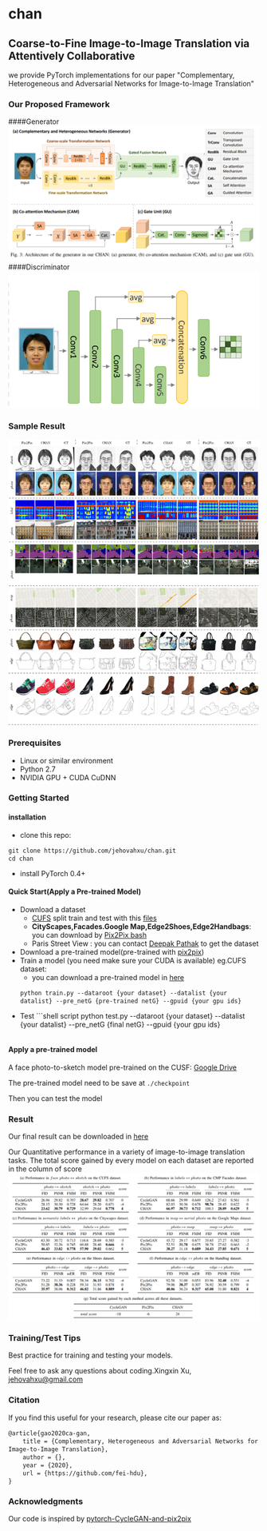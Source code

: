 # chan

## Coarse-to-Fine Image-to-Image Translation via Attentively Collaborative

we provide PyTorch implementations for our paper "Complementary, Heterogeneous and Adversarial
Networks for Image-to-Image Translation"

### Our Proposed Framework
####Generator
![](imgs/generator.png)
####Discriminator
![](imgs/discriminator.png)
### Sample Result
![](imgs/result3.png)
### Prerequisites
- Linux or similar environment
- Python 2.7
- NVIDIA GPU + CUDA CuDNN

### Getting Started

#### installation
- clone this repo:
```shell script
git clone https://github.com/jehovahxu/chan.git
cd chan
```
- install PyTorch 0.4+
#### Quick Start(Apply a Pre-trained Model)
- Download a dataset
    - [CUFS](http://mmlab.ie.cuhk.edu.hk/archive/facesketch.html) split train and test with this [files](https://drive.google.com/open?id=1TYQ5O9q4ZMiuBimPMqqj7O_SyHoijwmn)
    - **CityScapes,Facades.Google Map,Edge2Shoes,Edge2Handbags**: you can download by [Pix2Pix bash](https://github.com/phillipi/pix2pix/blob/master/datasets/download_dataset.sh) 
    - Paris Street View : you can contact [Deepak Pathak](https://github.com/pathak22) to get the dataset 
- Download a pre-trained model(pre-trained with [pix2pix](https://github.com/jehovahxu/pix2pix-pytorch))
- Train a model (you need make sure your CUDA is available) eg.CUFS  dataset:
    - you can download a pre-trained model in [here](https://drive.google.com/open?id=1dfe2pqAUD4T6fD9vO38SM2HCYJSe9Nxj)
    ```shell script
    python train.py --dataroot {your dataset} --datalist {your datalist} --pre_netG {pre-trained netG} --gpuid {your gpu ids}  
    ```
- Test
       ```shell script
    python test.py --dataroot {your dataset} --datalist {your datalist} --pre_netG {final netG} --gpuid {your gpu ids}
    ```
#### Apply a pre-trained model
A face photo-to-sketch model pre-trained on the CUSF: [Google Drive](https://drive.google.com/open?id=173H7FdwG7UOMM1G-4sm7zKUBu0yFypul)

The pre-trained model need to be save at `./checkpoint`

Then you can test the model
 
### Result
Our final result can be downloaded in [here]()

Our Quantitative performance in a variety of image-to-image translation tasks. The total score gained by every model  on each dataset are reported in the column of score
![](./imgs/ex_result.png)

### Training/Test Tips
Best practice for training and testing your models.<p>
Feel free to ask any questions about coding.Xingxin Xu, [jehovahxu@gmail.com](jehovahxu@gmail.com)<p>

### Citation
If you find this useful for your research, please cite our paper as:
```
@article{gao2020ca-gan,
	title = {Complementary, Heterogeneous and Adversarial Networks for Image-to-Image Translation},
	author = {},
	year = {2020},
	url = {https://github.com/fei-hdu},
}
```

### Acknowledgments
Our code is inspired by [pytorch-CycleGAN-and-pix2pix](https://github.com/junyanz/pytorch-CycleGAN-and-pix2pix)

<!--
### Citation
If you use this code for your research, plase cite our papers.
-->










